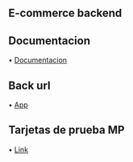 
## E-commerce backend

## Documentacion

•	[Documentacion](https://documenter.getpostman.com/view/25169526/2sAYdhKWA6)

## Back url

•	[App](https://e-commerce-back-jet.vercel.app/)

## Tarjetas de prueba MP
•	[Link](https://www.mercadopago.com.ar/developers/es/docs/your-integrations/test/cards)
